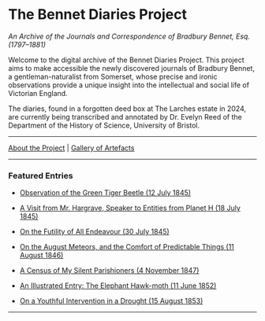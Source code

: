# The Bennet Diaries Project

*An Archive of the Journals and Correspondence of Bradbury Bennet, Esq. (1797–1881)*

Welcome to the digital archive of the Bennet Diaries Project. This project aims to make accessible the newly discovered journals of Bradbury Bennet, a gentleman-naturalist from Somerset, whose precise and ironic observations provide a unique insight into the intellectual and social life of Victorian England.

The diaries, found in a forgotten deed box at The Larches estate in 2024, are currently being transcribed and annotated by Dr. Evelyn Reed of the Department of the History of Science, University of Bristol.

---

[About the Project](about.md) | [Gallery of Artefacts](gallery.md)

---

### Featured Entries

*   [Observation of the Green Tiger Beetle (12 July 1845)](entries/1845-07-12.md)

*   [A Visit from Mr. Hargrave, Speaker to Entities from Planet H (18 July 1845)](entries/1845-07-18.md)

*   [On the Futility of All Endeavour (30 July 1845)](entries/1845-07-30.md)

*   [On the August Meteors, and the Comfort of Predictable Things (11 August 1846)](entries/1846-08-11.md)

*   [A Census of My Silent Parishioners (4 November 1847)](entries/1847-11-04.md)

*   [An Illustrated Entry: The Elephant Hawk-moth (11 June 1852)](entries/1852-06-11.md)

*   [On a Youthful Intervention in a Drought (15 August 1853)](entries/1853-08-15.md)

---
